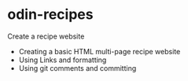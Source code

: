 # odin-recipes
Create a recipe website

- Creating a basic HTML multi-page recipe website
- Using Links and formatting 
- Using git comments and committing

